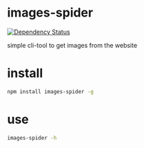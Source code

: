 # images-spider

[![Dependency Status](https://david-dm.org/luicfer/images-spider.svg)](https://david-dm.org/luicfer/images-spider)

simple cli-tool to get images from the website

# install

```bash
npm install images-spider -g
```

# use

```bash
images-spider -h
```

